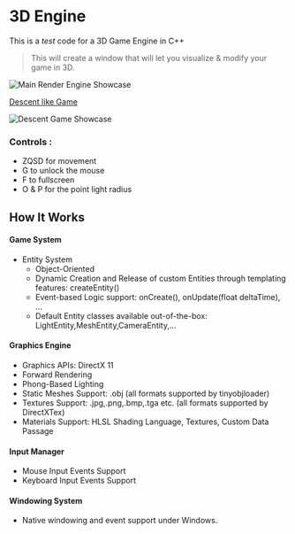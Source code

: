 # 3D Engine
 This is a *test* code for a 3D Game Engine in C++

> This will create a window that will let you visualize & modify your game in 3D.

![](https://github.com/Loris-Moreau/3D-Engine-CPP/blob/main/Assets/2024-10-24%2012-04-56.gif "Main Render Engine Showcase")

[Descent like Game](https://github.com/Loris-Moreau/3D-Engine-CPP/tree/Descent-Game)

![](https://github.com/Loris-Moreau/3D-Engine-CPP/blob/main/Assets/Descent-Game.gif "Descent Game Showcase")


### Controls : 

- ZQSD for movement
- G to unlock the mouse
- F to fullscreen
- O & P for the point light radius


## How It Works  
#### Game System

* Entity System
  * Object-Oriented
  * Dynamic Creation and Release of custom Entities through templating features: createEntity<MyEntity>()
  * Event-based Logic support: onCreate(), onUpdate(float deltaTime), ...
  * Default Entity classes available out-of-the-box: LightEntity,MeshEntity,CameraEntity,...

#### Graphics Engine

* Graphics APIs: DirectX 11
* Forward Rendering
* Phong-Based Lighting
* Static Meshes Support: .obj (all formats supported by tinyobjloader)
* Textures Support: .jpg,.png,.bmp,.tga etc. (all formats supported by DirectXTex)
* Materials Support: HLSL Shading Language, Textures, Custom Data Passage

#### Input Manager

* Mouse Input Events Support
* Keyboard Input Events Support

#### Windowing System

* Native windowing and event support under Windows.
